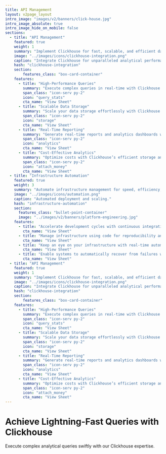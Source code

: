 ```yaml
---
title: API Management
layout: v2page_layout
intro_image: "images/v2/banners/click-house.jpg"
intro_image_absolute: true
intro_image_hide_on_mobile: false
sections:
  - title: "API Management"
    featured: true
    weight: 1
    summary: "Implement Clickhouse for fast, scalable, and efficient data analytics."
    image: "../images/icons/clickhouse-integration.png"
    caption: "Integrate Clickhouse for unparalleled analytical performance."
    hash: "clickhouse-integration"
    section:
        features_class: "box-card-container"
    features:
      - title: "High-Performance Queries"
        summary: "Execute complex queries in real-time with Clickhouse's columnar storage."
        span_class: "icon-serv py-2"
        icon: "query_stats"
        cta_name: "View Sheet"
      - title: "Scalable Data Storage"
        summary: "Scale your data storage effortlessly with Clickhouse's distributed architecture."
        span_class: "icon-serv py-2"
        icon: "storage"
        cta_name: "View Sheet"
      - title: "Real-Time Reporting"
        summary: "Generate real-time reports and analytics dashboards with Clickhouse."
        span_class: "icon-serv py-2"
        icon: "analytics"
        cta_name: "View Sheet"
      - title: "Cost-Effective Analytics"
        summary: "Optimize costs with Clickhouse’s efficient storage and processing model."
        span_class: "icon-serv py-2"
        icon: "attach_money"
        cta_name: "View Sheet"
  - title: "Infrastructure Automation"
    featured: true
    weight: 3
    summary: "Automate infrastructure management for speed, efficiency, and consistency."
    image: "../images/icons/automation.png"
    caption: "Automated deployment and scaling."
    hash: "infrastructure-automation"
    section:
      features_class: "bullet-point-container"
      image: "../images/v2/banners/platform-engineering.jpg"
    features:
      - title: "Accelerate development cycles with continuous integration and delivery."
        cta_name: "View Sheet"
      - title: "Manage infrastructure using code for reproducibility and scalability."
        cta_name: "View Sheet"
      - title: "Keep an eye on your infrastructure with real-time automated monitoring."
        cta_name: "View Sheet"
      - title: "Enable systems to automatically recover from failures without manual intervention."
        cta_name: "View Sheet"
  - title: "API Management"
    featured: true
    weight: 1
    summary: "Implement Clickhouse for fast, scalable, and efficient data analytics."
    image: "../images/icons/clickhouse-integration.png"
    caption: "Integrate Clickhouse for unparalleled analytical performance."
    hash: "clickhouse-integration"
    section:
        features_class: "box-card-container"
    features:
      - title: "High-Performance Queries"
        summary: "Execute complex queries in real-time with Clickhouse's columnar storage."
        span_class: "icon-serv py-2"
        icon: "query_stats"
        cta_name: "View Sheet"
      - title: "Scalable Data Storage"
        summary: "Scale your data storage effortlessly with Clickhouse's distributed architecture."
        span_class: "icon-serv py-2"
        icon: "storage"
        cta_name: "View Sheet"
      - title: "Real-Time Reporting"
        summary: "Generate real-time reports and analytics dashboards with Clickhouse."
        span_class: "icon-serv py-2"
        icon: "analytics"
        cta_name: "View Sheet"
      - title: "Cost-Effective Analytics"
        summary: "Optimize costs with Clickhouse’s efficient storage and processing model."
        span_class: "icon-serv py-2"
        icon: "attach_money"
        cta_name: "View Sheet"
---
```


# Achieve Lightning-Fast Queries with Clickhouse

Execute complex analytical queries swiftly with our Clickhouse expertise.
